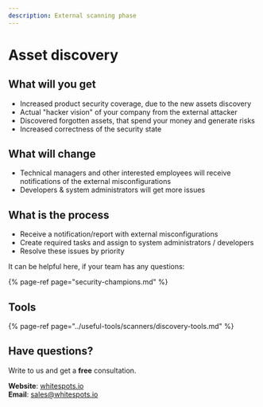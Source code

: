 ```yaml
---
description: External scanning phase
---
```


# Asset discovery

## What will you get

* Increased product security coverage, due to the new assets discovery
* Actual "hacker vision" of your company from the external attacker
* Discovered forgotten assets, that spend your money and generate risks
* Increased correctness of the security state

## What will change

* Technical managers and other interested employees will receive notifications of the external misconfigurations
* Developers & system administrators will get more issues

## What is the process

* Receive a notification/report with external misconfigurations
* Create required tasks and assign to system administrators / developers
* Resolve these issues by priority

It can be helpful here, if your team has any questions:

{% page-ref page="security-champions.md" %}

## Tools

{% page-ref page="../useful-tools/scanners/discovery-tools.md" %}

## Have questions?

Write to us and get a **free** consultation.

**Website**: [whitespots.io](https://whitespots.io/?utm=appsecwiki)   
**Email**: [sales@whitespots.io](mailto:sales@whitespots.io)

